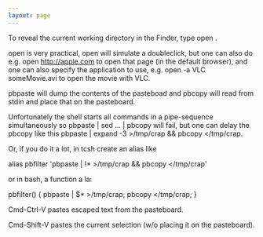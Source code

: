 ```yaml
---
layout: page
---
```


To reveal the current working directory in the Finder, type     open .

open is very practical,     open <file> will simulate a doubleclick, but one can also do e.g.     open http://apple.com  to open that page (in the default browser), and one can also specify the application to use, e.g.     open -a VLC someMovie.avi to open the movie with VLC.

pbpaste will dump the contents of the pasteboad and pbcopy will read from stdin and place that on the pasteboard.

Unfortunately the shell starts all commands in a pipe-sequence simultaneously so     pbpaste | sed ... | pbcopy will fail, but one can delay the pbcopy like this     pbpaste | expand -3 >/tmp/crap && pbcopy </tmp/crap.

Or, if you do it a lot, in tcsh create an alias like
    
alias pbfilter 'pbpaste | \!* >/tmp/crap && pbcopy </tmp/crap'

or in bash, a function a la:
    
pbfilter() { pbpaste | $* >/tmp/crap; pbcopy </tmp/crap; }


Cmd-Ctrl-V pastes escaped text from the pasteboard.

Cmd-Shift-V pastes the current selection (w/o placing it on the pasteboard).